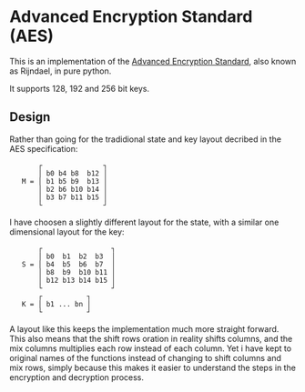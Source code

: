 Advanced Encryption Standard (AES)
=================================

This is an implementation of the [Advanced Encryption
Standard](https://en.wikipedia.org/wiki/Advanced_Encryption_Standard), also known as
Rijndael, in pure python.

It supports 128, 192 and 256 bit keys.


Design
------

Rather than going for the tradidional state and key layout decribed in
the AES specification:

```
       ┌               ┐
       │ b0 b4 b8  b12 │   
   M = │ b1 b5 b9  b13 │
       │ b2 b6 b10 b14 │
       │ b3 b7 b11 b15 │
       └               ┘
```

I have choosen a slightly different layout for the state, with a similar one dimensional layout for the key:

```
       ┌                 ┐
       │ b0  b1  b2  b3  │   
   S = │ b4  b5  b6  b7  │
       │ b8  b9  b10 b11 │
       │ b12 b13 b14 b15 │
       └                 ┘
       ┌           ┐
   K = │ b1 ... bn │
       └           ┘
```

A layout like this keeps the implementation much more straight forward.
This also means that the shift rows oration in reality shifts columns, and the
mix columns multiplies each row instead of each column. Yet i have kept to
original names of the functions instead of changing to shift columns and mix
rows, simply because this makes it easier to understand the steps in the
encryption and decryption process.

